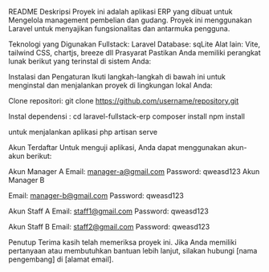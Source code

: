 README
Deskripsi
Proyek ini adalah aplikasi ERP yang dibuat untuk Mengelola management pembelian dan gudang. Proyek ini menggunakan Laravel untuk menyajikan fungsionalitas dan antarmuka pengguna.

Teknologi yang Digunakan
Fullstack: Laravel
Database: sqLite
Alat lain: Vite, tailwind CSS, chartjs, breeze dll
Prasyarat
Pastikan Anda memiliki perangkat lunak berikut yang terinstal di sistem Anda:


Instalasi dan Pengaturan
Ikuti langkah-langkah di bawah ini untuk menginstal dan menjalankan proyek di lingkungan lokal Anda:

Clone repositori:
git clone https://github.com/username/repository.git

Instal dependensi :
cd laravel-fullstack-erp
composer install
npm install

untuk menjalankan aplikasi
php artisan serve

Akun Terdaftar
Untuk menguji aplikasi, Anda dapat menggunakan akun-akun berikut:

Akun Manager A
Email: manager-a@gmail.com
Password: qweasd123
Akun Manager B


Email: manager-b@gmail.com
Password: qweasd123

Akun Staff A
Email: staff1@gmail.com
Password: qweasd123

Akun Staff B
Email: staff2@gmail.com
Password: qweasd123


Penutup
Terima kasih telah memeriksa proyek ini. Jika Anda memiliki pertanyaan atau membutuhkan bantuan lebih lanjut, silakan hubungi [nama pengembang] di [alamat email].
